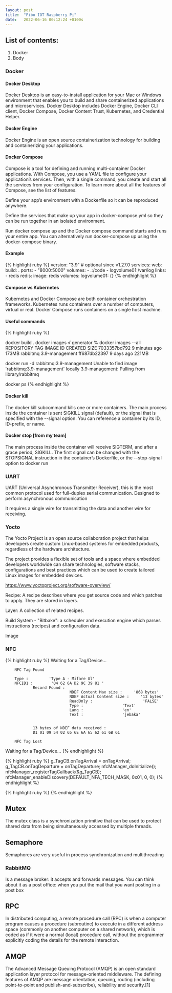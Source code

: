 ```yaml
---
layout: post
title:  "Fibo IOT Raspberry Pi"
date:   2022-06-16 00:12:24 +0100s
---
```


## List of contents:
1. Docker
2. Body

### Docker
#### Docker Desktop
Docker Desktop is an easy-to-install application for your Mac or Windows environment that enables you to build and share containerized applications and microservices. Docker Desktop includes Docker Engine, Docker CLI client, Docker Compose, Docker Content Trust, Kubernetes, and Credential Helper.

#### Docker Engine
Docker Engine is an open source containerization technology for building and containerizing your applications.

#### Docker Compose
Compose is a tool for defining and running multi-container Docker applications. With Compose, you use a YAML file to configure your application’s services. Then, with a single command, you create and start all the services from your configuration. To learn more about all the features of Compose, see the list of features.

Define your app’s environment with a Dockerfile so it can be reproduced anywhere.

Define the services that make up your app in docker-compose.yml so they can be run together in an isolated environment.

Run docker compose up and the Docker compose command starts and runs your entire app. You can alternatively run docker-compose up using the docker-compose binary.

#### Example

{% highlight ruby %}
version: "3.9"  # optional since v1.27.0
services:
  web:
    build: .
    ports:
      - "8000:5000"
    volumes:
      - .:/code
      - logvolume01:/var/log
    links:
      - redis
  redis:
    image: redis
volumes:
  logvolume01: {}
{% endhighlight %}

#### Compose vs Kubernetes
Kubernetes and Docker Compose are both container orchestration frameworks. Kubernetes runs containers over a number of computers, virtual or real. Docker Compose runs containers on a single host machine. 

#### Useful commands
{% highlight ruby %}

docker build .
docker images
√ generator % docker images --all                   
REPOSITORY   TAG              IMAGE ID       CREATED         SIZE
<none>       <none>           7033357bd792   9 minutes ago   173MB
rabbitmq     3.9-management   ff687db22397   9 days ago      221MB

docker run -d rabbitmq:3.9-management 
Unable to find image 'rabbitmq:3.9-management' locally
3.9-management: Pulling from library/rabbitmq

docker ps
{% endhighlight %}

#### Docker kill
The docker kill subcommand kills one or more containers. The main process inside the container is sent SIGKILL signal (default), or the signal that is specified with the --signal option. You can reference a container by its ID, ID-prefix, or name.

#### Docker stop [from my team]
The main process inside the container will receive SIGTERM, and after a grace period, SIGKILL. The first signal can be changed with the STOPSIGNAL instruction in the container’s Dockerfile, or the --stop-signal option to docker run

### UART
UART (Universal Asynchronous Transmitter Receiver), this is the most common protocol used for full-duplex serial communication. Designed to perform asynchronous communication

It requires a single wire for transmitting the data and another wire for receiving.

### Yocto
The Yocto Project is an open source collaboration project that helps developers create custom Linux-based systems for embedded products, regardless of the hardware architecture.

The project provides a flexible set of tools and a space where embedded developers worldwide can share technologies, software stacks, configurations and best practices which can be used to create tailored Linux images for embedded devices.

https://www.yoctoproject.org/software-overview/

Recipe: A recipe describes where you get source code and which patches to apply. They are stored in layers.

Layer: A collection of related recipes.

Build System - "Bitbake": a scheduler and execution engine which parses instructions (recipes) and configuration data.

Image

### NFC

{% highlight ruby %}
Waiting for a Tag/Device...

        NFC Tag Found

        Type :         'Type A - Mifare Ul'
        NFCID1 :        '04 62 6A D2 9C 39 81 '
                Record Found :
                                NDEF Content Max size :     '868 bytes'
                                NDEF Actual Content size :     '13 bytes'
                                ReadOnly :                      'FALSE'
                                Type :                 'Text'
                                Lang :                 'en'
                                Text :                 'jebaka'


                13 bytes of NDEF data received :
                D1 01 09 54 02 65 6E 6A 65 62 61 6B 61 

        NFC Tag Lost

Waiting for a Tag/Device...
{% endhighlight %}

{% highlight ruby %}
    g_TagCB.onTagArrival = onTagArrival;
    g_TagCB.onTagDeparture = onTagDeparture;
    nfcManager_doInitialize();
    nfcManager_registerTagCallback(&g_TagCB);
    nfcManager_enableDiscovery(DEFAULT_NFA_TECH_MASK, 0x01, 0, 0);
{% endhighlight %}



{% highlight ruby %}
{% endhighlight %}

## Mutex
The mutex class is a synchronization primitive that can be used to protect shared data from being simultaneously accessed by multiple threads.

## Semaphore
Semaphores are very useful in process synchronization and multithreading

### RabbitMQ
Is a message broker: it accepts and forwards messages. You can think about it as a post office: when you put the mail that you want posting in a post box

## RPC
In distributed computing, a remote procedure call (RPC) is when a computer program causes a procedure (subroutine) to execute in a different address space (commonly on another computer on a shared network), which is coded as if it were a normal (local) procedure call, without the programmer explicitly coding the details for the remote interaction.

## AMQP
The Advanced Message Queuing Protocol (AMQP) is an open standard application layer protocol for message-oriented middleware. The defining features of AMQP are message orientation, queuing, routing (including point-to-point and publish-and-subscribe), reliability and security.[1]